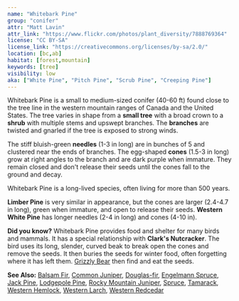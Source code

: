 ```yaml
---
name: "Whitebark Pine"
group: "conifer"
attr: "Matt Lavin"
attr_link: "https://www.flickr.com/photos/plant_diversity/7888769364"
license: "CC BY-SA"
license_link: "https://creativecommons.org/licenses/by-sa/2.0/"
location: [bc,ab]
habitat: [forest,mountain]
keywords: [tree]
visibility: low
aka: ["White Pine", "Pitch Pine", "Scrub Pine", "Creeping Pine"]
---
```

Whitebark Pine is a small to medium-sized conifer (40-60 ft) found close to the tree line in the western mountain ranges of Canada and the United States. The tree varies in shape from a **small tree** with a broad crown to a **shrub** with multiple stems and upswept branches. The **branches** are twisted and gnarled if the tree is exposed to strong winds.

The stiff bluish-green **needles** (1-3 in long) are in bunches of 5 and clustered near the ends of branches. The egg-shaped **cones** (1.5-3 in long) grow at right angles to the branch and are dark purple when immature. They remain closed and don't release their seeds until the cones fall to the ground and decay.

Whitebark Pine is a long-lived species, often living for more than 500 years.

**Limber Pine** is very similar in appearance, but the cones are larger (2.4-4.7 in long), green when immature, and open to release their seeds. **Western White Pine** has longer needles (2-4 in long) and cones (4-10 in).

**Did you know?** Whitebark Pine provides food and shelter for many birds and mammals. It has a special relationship with **Clark's Nutcracker**. The bird uses its long, slender, curved beak to break open the cones and remove the seeds. It then buries the seeds for winter food, often forgetting where it has left them. [Grizzly Bear](/animals/grizzly/) then find and eat the seeds.

<!-- generated, do not edit -->
**See Also:**
[Balsam Fir](/trees/balfir/),
[Common Juniper](/trees/comjun/),
[Douglas-fir](/trees/dougfir/),
[Engelmann Spruce](/trees/engel/),
[Jack Pine](/trees/jack/),
[Lodgepole Pine](/trees/lodge/),
[Rocky Mountain Juniper](/trees/rockyjun/),
[Spruce](/trees/spruce/),
[Tamarack](/trees/tam/),
[Western Hemlock](/trees/westhem/),
[Western Larch](/trees/westlar/),
[Western Redcedar](/trees/westred/)
